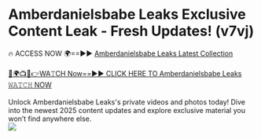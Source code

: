 # Amberdanielsbabe Leaks Exclusive Content Leak - Fresh Updates! (v7vj)

🔥 ACCESS NOW 🌍==►► <a href="https://tinyurl.com/kvy9nzfs" rel="nofollow">Amberdanielsbabe Leaks Latest Collection</a>
<br><br>
[🔴🌍📺📱👉WA𝚃CH Now==►► CLICK HERE TO Amberdanielsbabe Leaks 𝚆𝙰𝚃𝙲𝙷 NOW](https://tinyurl.com/kvy9nzfs)
<br><br>
Unlock Amberdanielsbabe Leaks's private videos and photos today! Dive into the newest 2025 content updates and explore exclusive material you won’t find anywhere else.
<br>
<a href="https://tinyurl.com/kvy9nzfs" rel="nofollow" data-target="animated-image.originalLink"><img src="https://camo.githubusercontent.com/8a4f000d20f83aca3bf7ec5f350d767afa0574a8a352519fd8cfa583a6f93a33/68747470733a2f2f692e696d6775722e636f6d2f644a486b345a712e676966" data-canonical-src="https://i.imgur.com/dJHk4Zq.gif" style="max-width: 100%; display: inline-block;" data-target="animated-image.originalImage"></a>
<br>
